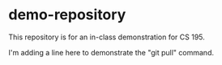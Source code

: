# demo-repository
This repository is for an in-class demonstration for CS 195.

I'm adding a line here to demonstrate the "git pull" command.
